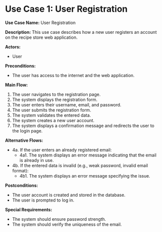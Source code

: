 # Use Case 1: User Registration

**Use Case Name:** User Registration

**Description:** This use case describes how a new user registers an account on the recipe store web application.

**Actors:** 
- User

**Preconditions:** 
- The user has access to the internet and the web application.

**Main Flow:**
1. The user navigates to the registration page.
2. The system displays the registration form.
3. The user enters their username, email, and password.
4. The user submits the registration form.
5. The system validates the entered data.
6. The system creates a new user account.
7. The system displays a confirmation message and redirects the user to the login page.

**Alternative Flows:**
- 4a. If the user enters an already registered email:
  - 4a1. The system displays an error message indicating that the email is already in use.
- 4b. If the entered data is invalid (e.g., weak password, invalid email format):
  - 4b1. The system displays an error message specifying the issue.

**Postconditions:**
- The user account is created and stored in the database.
- The user is prompted to log in.

**Special Requirements:**
- The system should ensure password strength.
- The system should verify the uniqueness of the email.
